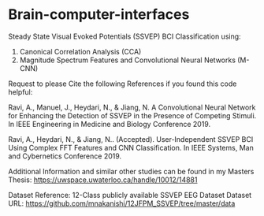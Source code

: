# Brain-computer-interfaces

Steady State Visual Evoked Potentials (SSVEP) BCI Classification using:
1. Canonical Correlation Analysis (CCA)
2. Magnitude Spectrum Features and Convolutional Neural Networks (M-CNN)

Request to please Cite the following References if you found this code helpful:

Ravi, A., Manuel, J., Heydari, N., & Jiang, N. A Convolutional Neural Network for 
Enhancing the Detection of SSVEP in the Presence of Competing Stimuli. 
In IEEE Engineering in Medicine and Biology Conference 2019.

Ravi, A., Heydari, N., & Jiang, N.. (Accepted). User-Independent SSVEP BCI 
Using Complex FFT Features and CNN Classification. 
In IEEE Systems, Man and Cybernetics Conference 2019.

Additional Information and similar other studies can be found in my Masters Thesis:
https://uwspace.uwaterloo.ca/handle/10012/14881

Dataset Reference:
12-Class publicly available SSVEP EEG Dataset
Dataset URL: https://github.com/mnakanishi/12JFPM_SSVEP/tree/master/data

